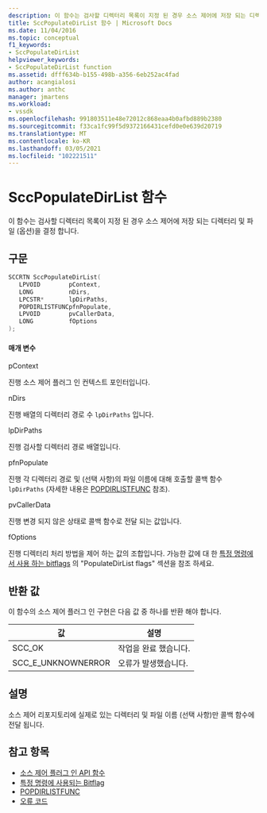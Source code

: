 ```yaml
---
description: 이 함수는 검사할 디렉터리 목록이 지정 된 경우 소스 제어에 저장 되는 디렉터리 및 파일 (옵션)을 결정 합니다.
title: SccPopulateDirList 함수 | Microsoft Docs
ms.date: 11/04/2016
ms.topic: conceptual
f1_keywords:
- SccPopulateDirList
helpviewer_keywords:
- SccPopulateDirList function
ms.assetid: dfff634b-b155-498b-a356-6eb252ac4fad
author: acangialosi
ms.author: anthc
manager: jmartens
ms.workload:
- vssdk
ms.openlocfilehash: 991803511e48e72012c868eaa4b0afbd889b2380
ms.sourcegitcommit: f33ca1fc99f5d9372166431cefd0e0e639d20719
ms.translationtype: MT
ms.contentlocale: ko-KR
ms.lasthandoff: 03/05/2021
ms.locfileid: "102221511"
---
```

# <a name="sccpopulatedirlist-function"></a>SccPopulateDirList 함수
이 함수는 검사할 디렉터리 목록이 지정 된 경우 소스 제어에 저장 되는 디렉터리 및 파일 (옵션)을 결정 합니다.

## <a name="syntax"></a>구문

```cpp
SCCRTN SccPopulateDirList(
   LPVOID        pContext,
   LONG          nDirs,
   LPCSTR*       lpDirPaths,
   POPDIRLISTFUNCpfnPopulate,
   LPVOID        pvCallerData,
   LONG          fOptions
);
```

#### <a name="parameters"></a>매개 변수
 pContext

진행 소스 제어 플러그 인 컨텍스트 포인터입니다.

 nDirs

진행 배열의 디렉터리 경로 수 `lpDirPaths` 입니다.

 lpDirPaths

진행 검사할 디렉터리 경로 배열입니다.

 pfnPopulate

진행 각 디렉터리 경로 및 (선택 사항)의 파일 이름에 대해 호출할 콜백 함수 `lpDirPaths` (자세한 내용은 [POPDIRLISTFUNC](../extensibility/popdirlistfunc.md) 참조).

 pvCallerData

진행 변경 되지 않은 상태로 콜백 함수로 전달 되는 값입니다.

 fOptions

진행 디렉터리 처리 방법을 제어 하는 값의 조합입니다. 가능한 값에 대 한 [특정 명령에서 사용 하는 bitflags](../extensibility/bitflags-used-by-specific-commands.md) 의 "PopulateDirList flags" 섹션을 참조 하세요.

## <a name="return-value"></a>반환 값
 이 함수의 소스 제어 플러그 인 구현은 다음 값 중 하나를 반환 해야 합니다.

|값|설명|
|-----------|-----------------|
|SCC_OK|작업을 완료 했습니다.|
|SCC_E_UNKNOWNERROR|오류가 발생했습니다.|

## <a name="remarks"></a>설명
 소스 제어 리포지토리에 실제로 있는 디렉터리 및 파일 이름 (선택 사항)만 콜백 함수에 전달 됩니다.

## <a name="see-also"></a>참고 항목
- [소스 제어 플러그 인 API 함수](../extensibility/source-control-plug-in-api-functions.md)
- [특정 명령에 사용되는 Bitflag](../extensibility/bitflags-used-by-specific-commands.md)
- [POPDIRLISTFUNC](../extensibility/popdirlistfunc.md)
- [오류 코드](../extensibility/error-codes.md)
